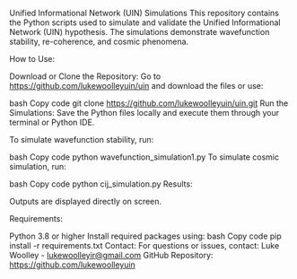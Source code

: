 Unified Informational Network (UIN) Simulations
This repository contains the Python scripts used to simulate and validate the Unified Informational Network (UIN) hypothesis. The simulations demonstrate wavefunction stability, re-coherence, and cosmic phenomena.

How to Use:

Download or Clone the Repository:
Go to https://github.com/lukewoolleyuin/uin and download the files or use:

bash
Copy code
git clone https://github.com/lukewoolleyuin/uin.git
Run the Simulations:
Save the Python files locally and execute them through your terminal or Python IDE.

To simulate wavefunction stability, run:

bash
Copy code
python wavefunction_simulation1.py
To simulate cosmic simulation, run:

bash
Copy code
python cij_simulation.py
Results:

Outputs are displayed directly on screen.

Requirements:

Python 3.8 or higher
Install required packages using:
bash
Copy code
pip install -r requirements.txt
Contact:
For questions or issues, contact:
Luke Woolley - lukewoolleyir@gmail.com
GitHub Repository: https://github.com/lukewoolleyuin
